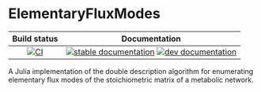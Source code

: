 # ElementaryFluxModes

| Build status | Documentation |
|:---:|:---:|
|[![CI](https://github.com/HettieC/ElementaryFluxModes.jl/actions/workflows/ci.yml/badge.svg)](https://github.com/HettieC/ElementaryFluxModes.jl/actions/workflows/ci.yml) | [![stable documentation](https://img.shields.io/badge/docs-stable-blue)](https://hettiec.github.io/ElementaryFluxModes.jl/stable) [![dev documentation](https://img.shields.io/badge/docs-dev-cyan)](https://hettiec.github.io/ElementaryFluxModes.jl/dev) | [![cov](https://<you>.github.io/<repo>/badges/coverage.svg)](https://github.com/<you>/<repo>/actions) |

A Julia implementation of the double description algorithm for enumerating elementary flux modes of the stoichiometric matrix of a metabolic network.
